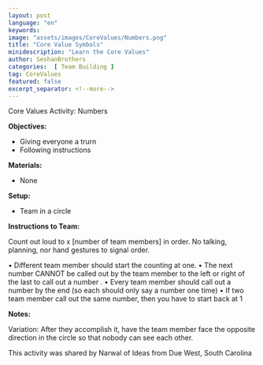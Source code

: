 ```yaml
---
layout: post
language: "en"
keywords:
image: "assets/images/CoreValues/Numbers.png"
title: "Core Value Symbols"
minidescription: "Learn the Core Values"
author: SeshanBrothers
categories:  [ Team Building ]
tag: CoreValues
featured: false
excerpt_separator: <!--more-->
---
```


Core Values Activity:  Numbers
<!--more-->

<b>Objectives:</b>
- Giving everyone a trurn
- Following instructions

<b>Materials:</b>
- None

<b>Setup:</b>
- Team in a circle

<b>Instructions to Team:</b>

Count out loud to x [number of team members] in order.  No talking, planning, nor hand gestures to signal order.

•    Different team member should start the counting at one. 
•    The next number CANNOT be called out by the team member to the left or right of the last to call out a number .
•    Every team member should call out a number by the end (so each should only say a number one time)
•    If two team member call out the same number, then you have to start back at 1


<b>Notes:</b>

Variation: After they accomplish it, have the team member face the opposite direction in the circle so that nobody can see each other.

This activity was shared by Narwal of Ideas from Due West, South Carolina

